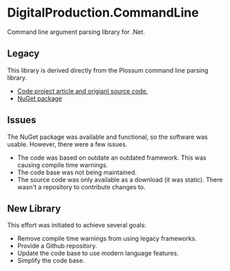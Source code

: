 # DigitalProduction.CommandLine
Command line argument parsing library for .Net.

## Legacy
This library is derived directly from the Plossum command line parsing library.
- [Code project article and origianl source code.](https://www.codeproject.com/Articles/19869/Powerful-and-simple-command-line-parsing-in-C)
- [NuGet package](https://www.nuget.org/packages/Plossum.CommandLine)

## Issues
The NuGet package was available and functional, so the software was usable.  However, there were a few issues.
- The code was based on outdate an outdated framework.  This was causing compile time warnings.  
- The code base was not being maintained.
- The source code was only available as a download (it was static).  There wasn't a repository to contribute changes to.

## New Library
This effort was initiated to achieve several goals:
- Remove compile time warnings from using legacy frameworks.
- Provide a Github repository.
- Update the code base to use modern language features.
- Simplify the code base.
